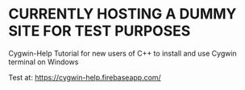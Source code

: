 # CURRENTLY HOSTING A DUMMY SITE FOR TEST PURPOSES

Cygwin-Help
Tutorial for new users of C++ to install and use Cygwin terminal on Windows

Test at: https://cygwin-help.firebaseapp.com/
